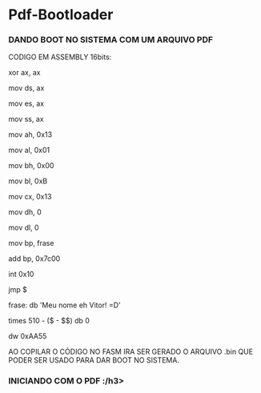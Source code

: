 # Pdf-Bootloader
<h3>DANDO BOOT NO SISTEMA COM UM ARQUIVO PDF </h3>

CODIGO EM ASSEMBLY 16bits:

xor ax, ax

mov ds, ax

mov es, ax

mov ss, ax


mov ah, 0x13

mov al, 0x01

mov bh, 0x00

mov bl, 0xB

mov cx, 0x13

mov dh, 0

mov dl, 0

mov bp, frase

add bp, 0x7c00

int 0x10


jmp $

frase: db 'Meu nome eh Vitor! =D'	

times 510 - ($ - $$) db 0

dw 0xAA55


AO COPILAR O CÓDIGO NO FASM IRA SER GERADO O ARQUIVO .bin QUE PODER SER USADO PARA DAR BOOT NO SISTEMA.

<h3> INICIANDO COM O PDF :/h3> 
